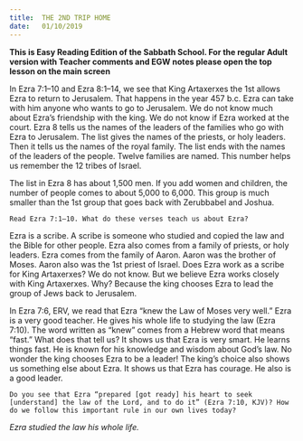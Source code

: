 ```yaml
---
title:  THE 2ND TRIP HOME
date:   01/10/2019
---
```


**This is Easy Reading Edition of the Sabbath School. For the regular Adult version with Teacher comments and EGW notes please open the top lesson on the main screen** 

In Ezra 7:1–10 and Ezra 8:1–14, we see that King Artaxerxes the 1st allows Ezra to return to Jerusalem. That happens in the year 457 b.c. Ezra can take with him anyone who wants to go to Jerusalem. We do not know much about Ezra’s friendship with the king. We do not know if Ezra worked at the court. Ezra 8 tells us the names of the leaders of the families who go with Ezra to Jerusalem. The list gives the names of the priests, or holy leaders. Then it tells us the names of the royal family. The list ends with the names of the leaders of the people. Twelve families are named. This number helps us remember the 12 tribes of Israel.

The list in Ezra 8 has about 1,500 men. If you add women and children, the number of people comes to about 5,000 to 6,000. This group is much smaller than the 1st group that goes back with Zerubbabel and Joshua. 

`Read Ezra 7:1–10. What do these verses teach us about Ezra?`

Ezra is a scribe. A scribe is someone who studied and copied the law and the Bible for other people. Ezra also comes from a family of priests, or holy leaders. Ezra comes from the family of Aaron. Aaron was the brother of Moses. Aaron also was the 1st priest of Israel. Does Ezra work as a scribe for King Artaxerxes? We do not know. But we believe Ezra works closely with King Artaxerxes. Why? Because the king chooses Ezra to lead the group of Jews back to Jerusalem. 

In Ezra 7:6, ERV, we read that Ezra “knew the Law of Moses very well.” Ezra is a very good teacher. He gives his whole life to studying the law (Ezra 7:10). The word written as “knew” comes from a Hebrew word that means “fast.” What does that tell us? It shows us that Ezra is very smart. He learns things fast. He is known for his knowledge and wisdom about God’s law. No wonder the king chooses Ezra to be a leader! The king’s choice also shows us something else about Ezra. It shows us that Ezra has courage. He also is a good leader. 

`Do you see that Ezra “prepared [got ready] his heart to seek [understand] the law of the Lord, and to do it” (Ezra 7:10, KJV)? How do we follow this important rule in our own lives today?`

_Ezra studied the law his whole life._